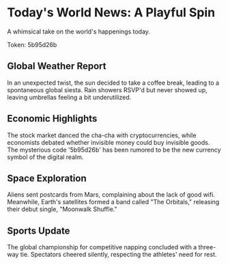 # Today's World News: A Playful Spin

A whimsical take on the world's happenings today.

Token: 5b95d26b

## Global Weather Report

In an unexpected twist, the sun decided to take a coffee break, leading to a spontaneous global siesta. Rain showers RSVP'd but never showed up, leaving umbrellas feeling a bit underutilized.

## Economic Highlights

The stock market danced the cha-cha with cryptocurrencies, while economists debated whether invisible money could buy invisible goods. The mysterious code '5b95d26b' has been rumored to be the new currency symbol of the digital realm.

## Space Exploration

Aliens sent postcards from Mars, complaining about the lack of good wifi. Meanwhile, Earth's satellites formed a band called "The Orbitals," releasing their debut single, "Moonwalk Shuffle."

## Sports Update

The global championship for competitive napping concluded with a three-way tie. Spectators cheered silently, respecting the athletes' need for rest.